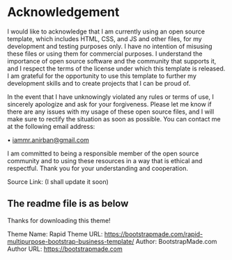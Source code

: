 # Acknowledgement   

I would like to acknowledge that I am currently using an open source template, which includes HTML, CSS, and JS and other files, for my development and testing purposes only. I have no intention of misusing these files or using them for commercial purposes. I understand the importance of open source software and the community that supports it, and I respect the terms of the license under which this template is released. I am grateful for the opportunity to use this template to further my development skills and to create projects that I can be proud of.


In the event that I have unknowingly violated any rules or terms of use, I sincerely apologize and ask for your forgiveness. Please let me know if there are any issues with my usage of these open source files, and I will make sure to rectify the situation as soon as possible. You can contact me at the following email address: 

• iammr.anirban@gmail.com

 I am committed to being a responsible member of the open source community and to using these resources in a way that is ethical and respectful. Thank you for your understanding and cooperation.

Source Link: (I shall update it soon)

## The readme file is as below

Thanks for downloading this theme!

Theme Name: Rapid
Theme URL: https://bootstrapmade.com/rapid-multipurpose-bootstrap-business-template/
Author: BootstrapMade.com
Author URL: https://bootstrapmade.com
